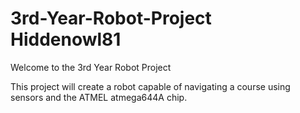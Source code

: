 # 3rd-Year-Robot-Project Hiddenowl81
Welcome to the 3rd Year Robot Project

This project will create a robot capable of navigating a course using sensors and the ATMEL atmega644A chip.
